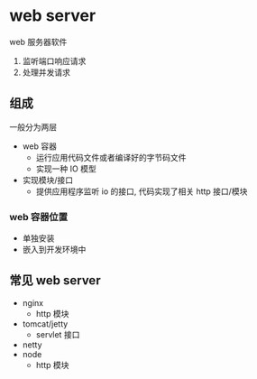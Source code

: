 # web server

web 服务器软件

1. 监听端口响应请求
2. 处理并发请求

## 组成

一般分为两层

- web 容器
  - 运行应用代码文件或者编译好的字节码文件
  - 实现一种 IO 模型
- 实现模块/接口
  - 提供应用程序监听 io 的接口, 代码实现了相关 http 接口/模块

### web 容器位置

- 单独安装 
- 嵌入到开发环境中

## 常见 web server

- nginx
  - http 模块
- tomcat/jetty
  - servlet 接口
- netty
- node
  - http 模块

